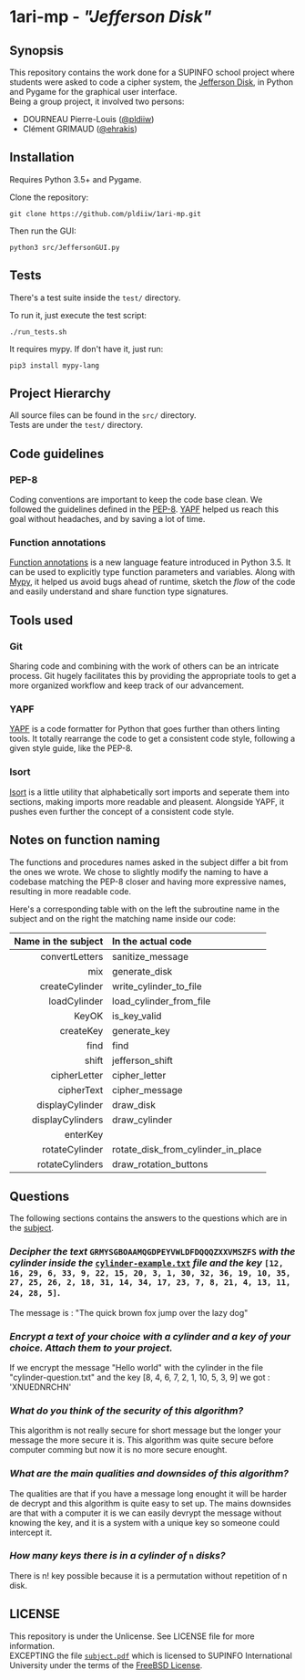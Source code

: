 # 1ari-mp - *"Jefferson Disk"*

## Synopsis

This repository contains the work done for a SUPINFO school project where
students were asked to code a cipher system, the [Jefferson Disk], in Python
and Pygame for the graphical user interface.  
Being a group project, it involved two persons:
 * DOURNEAU Pierre-Louis ([@pldiiw])
 * Clément GRIMAUD ([@ehrakis])

## Installation

Requires Python 3.5+ and Pygame.

Clone the repository:

    git clone https://github.com/pldiiw/1ari-mp.git

Then run the GUI:

    python3 src/JeffersonGUI.py

## Tests

There's a test suite inside the `test/` directory.

To run it, just execute the test script:

    ./run_tests.sh

It requires mypy. If don't have it, just run:

    pip3 install mypy-lang

## Project Hierarchy

All source files can be found in the `src/` directory.  
Tests are under the `test/` directory.

## Code guidelines

### PEP-8

Coding conventions are important to keep the code base clean. We followed the
guidelines defined in the [PEP-8]. [YAPF] helped us reach this goal without
headaches, and by saving a lot of time.

### Function annotations

[Function annotations] is a new language feature introduced in Python 3.5. It
can be used to explicitly type function parameters and variables. Along with
[Mypy], it helped us avoid bugs ahead of runtime, sketch the _flow_ of the code
and easily understand and share function type signatures.

## Tools used

### Git

Sharing code and combining with the work of others can be an intricate process.
Git hugely facilitates this by providing the appropriate tools to get a more
organized workflow and keep track of our advancement.

### YAPF

[YAPF] is a code formatter for Python that goes further than others linting
tools. It totally rearrange the code to get a consistent code style, following
a given style guide, like the PEP-8.

### Isort

[Isort] is a little utility that alphabetically sort imports and seperate them
into sections, making imports more readable and pleasent. Alongside YAPF, it
pushes even further the concept of a consistent code style.

## Notes on function naming

The functions and procedures names asked in the subject differ a bit from the
ones we wrote. We chose to slightly modify the naming to have a codebase
matching the PEP-8 closer and having more expressive names, resulting in more
readable code.

Here's a corresponding table with on the left the subroutine
name in the subject and on the right the matching name inside our code:

| Name in the subject | In the actual code                 |
|--------------------:|:-----------------------------------|
| convertLetters      | sanitize_message                   |
| mix                 | generate_disk                      |
| createCylinder      | write_cylinder_to_file             |
| loadCylinder        | load_cylinder_from_file            |
| KeyOK               | is_key_valid                       |
| createKey           | generate_key                       |
| find                | find                               |
| shift               | jefferson_shift                    |
| cipherLetter        | cipher_letter                      |
| cipherText          | cipher_message                     |
| displayCylinder     | draw_disk                          |
| displayCylinders    | draw_cylinder                      |
| enterKey            |                                    |
| rotateCylinder      | rotate_disk_from_cylinder_in_place |
| rotateCylinders     | draw_rotation_buttons              |

## Questions

The following sections contains the answers to the questions which are in the
[subject](subject.pdf).

### _Decipher the text_ `GRMYSGBOAAMQGDPEYVWLDFDQQQZXXVMSZFS` _with the cylinder inside the_ [`cylinder-example.txt`](cylinder-example.txt) _file and the key_ `[12, 16, 29, 6, 33, 9, 22, 15, 20, 3, 1, 30, 32, 36, 19, 10, 35, 27, 25, 26, 2, 18, 31, 14, 34, 17, 23, 7, 8, 21, 4, 13, 11, 24, 28, 5]`.
The message is : "The quick brown fox jump over the lazy dog"

### _Encrypt a text of your choice with a cylinder and a key of your choice. Attach them to your project._
If we encrypt the message "Hello world" with the cylinder in the file "cylinder-question.txt" and the key [8, 4, 6, 7, 2, 1, 10, 5, 3, 9]
we got : 'XNUEDNRCHN'

### _What do you think of the security of this algorithm?_
This algorithm is not really secure for short message but the longer your message the more secure it is.
This algorithm was quite secure before computer comming but now it is no more secure enought.

### _What are the main qualities and downsides of this algorithm?_
The qualities are that if you have a message long enought it will be harder de decrypt and this algorithm is quite easy to set up.
The mains downsides are that with a computer it is we can easily devrypt the message without knowing the key, and it is a system with a unique key so someone could intercept it.

### _How many keys there is in a cylinder of_ `n` _disks?_
There is n! key possible because it is a permutation without repetition of n disk.

## LICENSE

This repository is under the Unlicense. See LICENSE file for more
information.  
EXCEPTING the file [`subject.pdf`](subject.pdf) which is licensed to SUPINFO
International University under the terms of the [FreeBSD License].

[FreeBSD License]: https://en.wikipedia.org/wiki/BSD_licenses#2-clause
[Jefferson Disk]: https://en.wikipedia.org/wiki/Jefferson_disk
[@pldiiw]: https://github.com/pldiiw
[@ehrakis]: https://github.com/ehrakis
[PEP-8]: https://www.python.org/dev/peps/pep-0008/
[YAPF]: https://github.com/google/yapf
[Function annotations]: https://www.python.org/dev/peps/pep-3107/
[Mypy]: http://www.mypy-lang.org/
[Isort]: https://github.com/timothycrosley/isort

